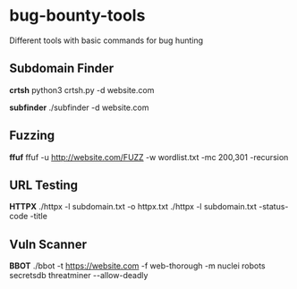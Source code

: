 # bug-bounty-tools
Different tools with basic commands for bug hunting

## Subdomain Finder
**crtsh**
python3 crtsh.py -d website.com

**subfinder**
./subfinder -d website.com

## Fuzzing
**ffuf**
ffuf -u http://website.com/FUZZ -w wordlist.txt -mc 200,301 -recursion

## URL Testing
**HTTPX**
./httpx -l subdomain.txt -o httpx.txt
./httpx -l subdomain.txt -status-code -title

## Vuln Scanner
**BBOT**
./bbot -t https://website.com -f web-thorough -m nuclei robots secretsdb threatminer --allow-deadly

